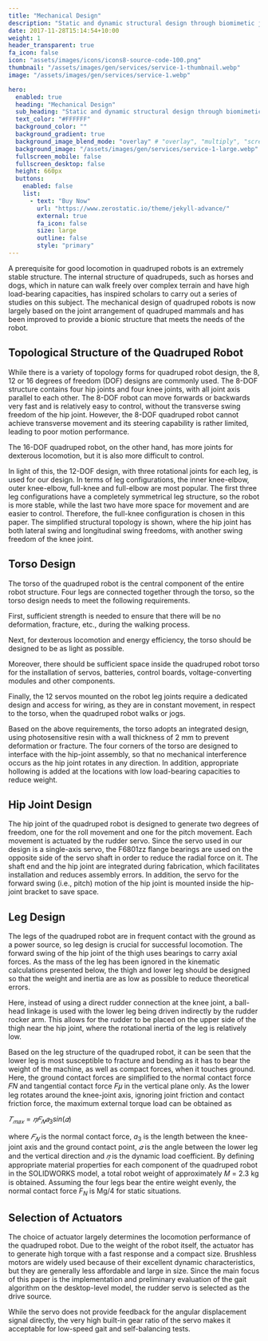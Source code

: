 ```yaml
---
title: "Mechanical Design"
description: "Static and dynamic structural design through biomimetic joint mimicry"
date: 2017-11-28T15:14:54+10:00
weight: 1
header_transparent: true
fa_icon: false
icon: "assets/images/icons/icons8-source-code-100.png"
thumbnail: "/assets/images/gen/services/service-1-thumbnail.webp"
image: "/assets/images/gen/services/service-1.webp"

hero:
  enabled: true
  heading: "Mechanical Design"
  sub_heading: "Static and dynamic structural design through biomimetic joint mimicry"
  text_color: "#FFFFFF"
  background_color: ""
  background_gradient: true
  background_image_blend_mode: "overlay" # "overlay", "multiply", "screen"
  background_image: "/assets/images/gen/services/service-1-large.webp"
  fullscreen_mobile: false
  fullscreen_desktop: false
  height: 660px
  buttons:
    enabled: false
    list:
      - text: "Buy Now"
        url: "https://www.zerostatic.io/theme/jekyll-advance/"
        external: true
        fa_icon: false
        size: large
        outline: false
        style: "primary"
---
```


A prerequisite for good locomotion in quadruped robots is an extremely stable structure.
The internal structure of quadrupeds, such as horses and dogs, which in nature can walk freely over complex terrain and have high load-bearing capacities, has inspired scholars to carry out a series of studies on this subject.
The mechanical design of quadruped robots is now largely based on the joint arrangement of quadruped mammals and has been improved to provide a bionic structure that meets the needs of the robot.

## Topological Structure of the Quadruped Robot

While there is a variety of topology forms for quadruped robot design, the 8, 12 or 16 degrees of freedom (DOF) designs are commonly used.
The 8-DOF structure contains four hip joints and four knee joints, with all joint axis parallel to each other.
The 8-DOF robot can move forwards or backwards very fast and is relatively easy to control, without the transverse swing freedom of the hip joint. 
However, the 8-DOF quadruped robot cannot achieve transverse movement and its steering capability is rather limited, leading to poor motion performance.

The 16-DOF quadruped robot, on the other hand, has more joints for dexterous locomotion, but it is also more difficult to control.

In light of this, the 12-DOF design, with three rotational joints for each leg, is used for our design.
In terms of leg configurations, the inner knee-elbow, outer knee-elbow, full-knee and full-elbow are most popular.
The first three leg configurations have a completely symmetrical leg structure, so the robot is more stable, while the last two have more space for movement and are easier to control. 
Therefore, the full-knee configuration is chosen in this paper. The simplified structural topology is shown, where the hip joint has both lateral swing and longitudinal swing freedoms, with another swing freedom of the knee joint.

## Torso Design
The torso of the quadruped robot is the central component of the entire robot structure. 
Four legs are connected together through the torso, so the torso design needs to meet the following requirements. 

First, sufficient strength is needed to ensure that there will be no deformation, fracture, etc., during the walking process.

Next, for dexterous locomotion and energy efficiency, the torso should be designed to be as light as possible.

Moreover, there should be sufficient space inside the quadruped robot torso for the installation of servos, batteries, control boards, voltage-converting modules and other components.

Finally, the 12 servos mounted on the robot leg joints require a dedicated design and access for wiring, as they are in constant movement, in respect to the torso, when the quadruped robot walks or jogs.

Based on the above requirements, the torso adopts an integrated design, using photosensitive resin with a wall thickness of 2 mm to prevent deformation or fracture.
The four corners of the torso are designed to interface with the hip-joint assembly, so that no mechanical interference occurs as the hip joint rotates in any direction.
In addition, appropriate hollowing is added at the locations with low load-bearing capacities to reduce weight.

## Hip Joint Design
The hip joint of the quadruped robot is designed to generate two degrees of freedom, one for the roll movement and one for the pitch movement.
Each movement is actuated by the rudder servo. Since the servo used in our design is a single-axis servo, the F6801zz flange bearings are used on the opposite side of the servo shaft in order to reduce the radial force on it.
The shaft end and the hip joint are integrated during fabrication, which facilitates installation and reduces assembly errors. 
In addition, the servo for the forward swing (i.e., pitch) motion of the hip joint is mounted inside the hip-joint bracket to save space.

## Leg Design
The legs of the quadruped robot are in frequent contact with the ground as a power source, so leg design is crucial for successful locomotion.
The forward swing of the hip joint of the thigh uses bearings to carry axial forces.
As the mass of the leg has been ignored in the kinematic calculations presented below, the thigh and lower leg should be designed so that the weight and inertia are as low as possible to reduce theoretical errors.

Here, instead of using a direct rudder connection at the knee joint, a ball-head linkage is used with the lower leg being driven indirectly by the rudder rocker arm.
This allows for the rudder to be placed on the upper side of the thigh near the hip joint, where the rotational inertia of the leg is relatively low.

Based on the leg structure of the quadruped robot, it can be seen that the lower leg is most susceptible to fracture and bending as it has to bear the weight of the machine, as well as compact forces, when it touches ground.
Here, the ground contact forces are simplified to the normal contact force 𝐹𝑁 and tangential contact force 𝐹𝜇 in the vertical plane only. 
As the lower leg rotates around the knee-joint axis, ignoring joint friction and contact friction force, the maximum external torque load can be obtained as

$𝑇_{𝑚𝑎𝑥}=𝜂𝐹_{𝑁}𝑎_{3}sin(𝛼)$

where $𝐹_𝑁$ is the normal contact force, $a_3$ is the length between the knee-joint axis and the ground contact point, $𝛼$ is the angle between the lower leg and the vertical direction and $𝜂$ is the dynamic load coefficient. 
By defining appropriate material properties for each component of the quadruped robot in the SOLIDWORKS model, a total robot weight of approximately 𝑀 = 2.3 kg is obtained. 
Assuming the four legs bear the entire weight evenly, the normal contact force $F_N$ is Mg/4 for static situations.

## Selection of Actuators
The choice of actuator largely determines the locomotion performance of the quadruped robot. 
Due to the weight of the robot itself, the actuator has to generate high torque with a fast response and a compact size.
Brushless motors are widely used because of their excellent dynamic characteristics, but they are generally less affordable and large in size.
Since the main focus of this paper is the implementation and preliminary evaluation of the gait algorithm on the desktop-level model, the rudder servo is selected as the drive source. 

While the servo does not provide feedback for the angular displacement signal directly, the very high built-in gear ratio of the servo makes it acceptable for low-speed gait and self-balancing tests.
